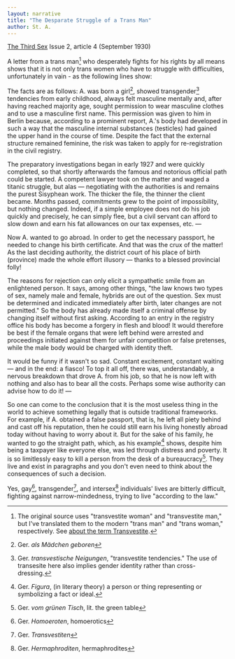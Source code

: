 ```yaml
---
layout: narrative
title: "The Desparate Struggle of a Trans Man"
author: St. A.
---
```


[The Third Sex](/das-dritte-geschlecht/) Issue 2, article 4 (September 1930)

A letter from a trans man[^fn1] who desperately fights for his rights by all means shows that it is not only trans women who have to struggle with difficulties, unfortunately in vain - as the following lines show: 

The facts are as follows: A. was born a girl[^fn2], showed transgender[^fn3] tendencies from early childhood, always felt masculine mentally and, after having reached majority age, sought permission to wear masculine clothes and to use a masculine first name. This permission was given to him in Berlin because, according to a prominent report, A.'s body had developed in such a way that the masculine internal substances (testicles) had gained the upper hand in the course of time. Despite the fact that the external structure remained feminine, the risk was taken to apply for re-registration in the civil registry.

The preparatory investigations began in early 1927 and were quickly completed, so that shortly afterwards the famous and notorious official path could be started. A competent lawyer took on the matter and waged a titanic struggle, but alas &mdash; negotiating with the authorities is and remains the purest Sisyphean work. The thicker the file, the thinner the client became. Months passed, commitments grew to the point of impossibility, but nothing changed. Indeed, if a simple employee does not do his job quickly and precisely, he can simply flee, but a civil servant can afford to slow down and earn his fat allowances on our tax expenses, etc. &mdash;

Now A. wanted to go abroad. In order to get the necessary passport, he needed to change his birth certificate. And that was the crux of the matter! As the last deciding authority, the district court of his place of birth (province) made the whole effort illusory &mdash; thanks to a blessed provincial folly! 

The reasons for rejection can only elicit a sympathetic smile from an enlightened person. It says, among other things, "the law knows two types of sex, namely male and female, hybrids are out of the question. Sex must be determined and indicated immediately after birth, later changes are not permitted." So the body has already made itself a criminal offense by changing itself without first asking. According to an entry in the registry office his body has become a forgery in flesh and blood! It would therefore be best if the female organs that were left behind were arrested and proceedings initiated against them for unfair competition or false pretenses, while the male body would be charged with identity theft. 

It would be funny if it wasn't so sad. Constant excitement, constant waiting &mdash; and in the end: a fiasco! To top it all off, there was, understandably, a nervous breakdown that drove A. from his job, so that he is now left with nothing and also has to bear all the costs. Perhaps some wise authority can advise how to do it! &mdash;

So one can come to the conclusion that it is the most useless thing in the world to achieve something legally that is outside traditional frameworks. For example, if A. obtained a false passport, that is, he left all piety behind and cast off his reputation, then he could still earn his living honestly abroad today without having to worry about it. But for the sake of his family, he wanted to go the straight path, which, as his example[^fn4] shows, despite him being a taxpayer like everyone else, was led through distress and poverty. It is so limitlessly easy to kill a person from the desk of a bureaucracy[^fn5]. They live and exist in paragraphs and you don't even need to think about the consequences of such a decision. 

Yes, gay[^fn6], transgender[^fn7], and intersex[^fn8] individuals' lives are bitterly difficult, fighting against narrow-mindedness, trying to live "according to the law."

[^fn1]: The original source uses "transvestite woman" and "transvestite man," but I've translated them to the modern "trans man" and "trans woman," respectively. See [about the term Transvestite](/about-the-term-transvestite).
[^fn2]: Ger. _als Mädchen geboren_
[^fn3]: Ger. _transvestische Neigungen_, "transvestite tendencies." The use of transesite here also implies gender identity rather than cross-dressing.
[^fn4]: Ger. _Figura_, (in literary theory) a person or thing representing or symbolizing a fact or ideal.
[^fn5]: Ger. _vom grünen Tisch_, lit. the green table
[^fn6]: Ger. _Homoeroten_, homoerotics
[^fn7]: Ger. _Transvestiten_
[^fn8]: Ger. _Hermaphroditen_, hermaphrodites